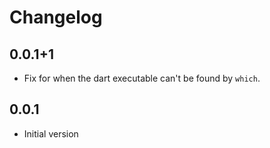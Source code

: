 # Changelog

## 0.0.1+1

- Fix for when the dart executable can't be found by `which`.

## 0.0.1

- Initial version
